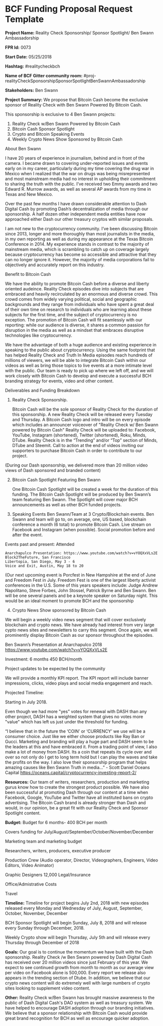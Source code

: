 
# BCF Funding Proposal Request Template

**Project Name:**
Reality Check Sponsorship/ Sponsor Spotlight/ Ben Swann Ambassadorship

**FPR Id:**
0073

**Start Date:**
05/25/2018

**Hashtag:**
#realitycheckbch

**Name of BCF Gitter community room:**
#proj-realityCheckSponsorshipSponsorSpotlightBenSwannAmbassadorship

**Stakeholders:**
Ben Swann

**Project Summary:**
We propose that Bitcoin Cash become the exclusive sponsor of Reality Check with Ben Swann Powered By Bitcoin Cash.   

This sponsorship is exclusive to 4 Ben Swann projects:

1.  Reality Check w/Ben Swann Powered by Bitcoin Cash
2.  Bitcoin Cash Sponsor Spotlight
3.  Crypto and Bitcoin Speaking Events
4.  Weekly Crypto News Show Sponsored by Bitcoin Cash


About Ben Swann

I have 20 years of experience in journalism, behind and in front of the camera. I became drawn to covering under-reported issues and events early on in my career, particularly during my time covering the drug war in Mexico when I realized that the war on drugs was being misrepresented and most mainstream media had no interest in upholding their commitment to sharing the truth with the public. I’ve received two Emmy awards and two Edward R. Murrow awards, as well as several AP awards from my time in Texas and New Mexico.

Over the past few months I have drawn considerable attention to Dash Digital Cash by promoting Dash’s decentralization of media through our sponsorship. A half dozen other independent media entities have now approached either Dash our other treasury cryptos with similar proposals.

I am not new to the cryptocurrency community. I’ve been discussing Bitcoin since 2013, longer and more thoroughly than most journalists in the media, in my own reporting as well as during my appearance at the Texas Bitcoin Conference in 2014. My experience stands in contrast to the majority of mainstream media, which is scrambling to catch up on coverage largely because cryptocurrency has become so accessible and attractive that they can no longer ignore it. However, the majority of media corporations fail to objectively and accurately report on this industry.

Benefit to Bitcoin Cash

We have the ability to promote Bitcoin Cash before a diverse and liberty oriented audeince.  Reality Check episodes dive into subjects that are embraced and heavily recirculated by an enormous and diverse crowd. This crowd comes from widely varying political, social and geographic backgrounds and they range from individuals who have spent a great deal of their own time on research to individuals who are learning about these subjects for the first time, and the subject of cryptocurrency is no exception. The promotion of Bitcoin Cash will fit seamlessly with our reporting: while our audience is diverse, it shares a common passion for disruption in the media as well as a mindset that embraces disruptive technologies like cryptocurrency.

We have the advantage of both a huge audience and existing experience in speaking to the public about cryptocurrency. Using the same footprint that has helped Reality Check and Truth In Media episodes reach hundreds of millions of viewers, we will be able to integrate Bitcoin Cash within our videos as well as bring those topics to live events at a more intimate level with the public. Our team is ready to pick up where we left off, and we will work closely with Bitcoin Cash to develop and execute a successful BCH branding strategy for events, video and other content.


Deliverables and Funding Breakdown


1.  Reality Check Sponsorship.

    Bitcoin Cash will be the sole sponsor of Reality Check for the duration of this sponsorship.
        A new Reality Check will be released every Tuesday and Thursday.
        A Bitcoin Cash logo and intro will be on every episode which includes an announcer voiceover of &quot;Reality Check w/ Ben Swann powered by Bitcoin Cash&quot;
        Reality Check will be uploaded to: Facebook, YouTube, Instagram (shortened), Twitter (shortened), Roku, Minds, DTube. Reality Check is in the “Trending” and/or “Top” section of Minds, DTube and Steemit.
        Call to action at the end of videos inviting our supporters to purchase Bitcoin Cash in order to contribute to our project.

(During our Dash sponsorship, we delivered more than 20 million video views of Dash sponsored and branded content)

2.  Bitcoin Cash Spotlight Featuring Ben Swann

    One Bitcoin Cash Spotlight will be created a week for the duration of this funding. The Bitcoin Cash Spotlight will be produced by Ben Swann’s team featuring Ben Swann. The Spotlight will cover major BCH announcements as well as other BCH funded projects.

3.  Speaking Events 
Ben Swann/Team at 3 Crypto/Blockchain events. Ben Swann and team will go to, on average, one, US based, blockchain conference a month (6 total) to promote Bitcoin Cash. Live stream on Facebook and Instagram (when possible). Social promotion before and after the event.

Events past and present:
Attended

    Anarchapulco Presentation: https://www.youtube.com/watch?v=vYOQXxVLs2E
    Block2TheFuture, San Francisco
    Libertopia, San Diego, May 3 - 6
    Voice and Exit, Austin, May 18 to 20


(Our next upcoming event is Porcfest in New Hampshire at the end of June and Freedom Fest in July.  Freedom Fest is one of the largest liberty activist conferences in the U.S.  Some of this years speakers include:  Judge Andrew Napolitano, Steve Forbes, John Stossel, Patrick Byrne and Ben Swann.  Ben will be one several panels and be a keynote speaker on Saturday night.  This would be an ideal moment to promote BCH and the sponsorship
        
4.  Crypto News Show sponsored by Bitcoin Cash

We will begin a weekly video news segment that will cover exclusively blockchain and crypto news.  We have already had interest from very large cypto news sites and newsletters to carry this segment.  Once again, we will prominently display Bitcoin Cash as our sponsor throughout the episodes. 



Ben Swann’s Presentation at Anarchapulco 2018 https://www.youtube.com/watch?v=vYOQXxVLs2E



Investment: 6 months 450 BCH/month

Project updates to be expected by the community

We will provide a monthly KPI report. The KPI report will include banner impressions, clicks, video plays and social media engagement and reach.

Projected Timeline:

Starting in July 2018.


Even though we had more &quot;yes&quot; votes for renewal with DASH than any other project, DASH has a weighted system that gives no votes more &quot;value&quot; which has left us just under the threshold for funding. 


“I believe that in the future the ‘COIN’ or ‘CURRENCY’ we use will be a consumer choice. Just like we either choose products like Ray Ban or Gucci. Marketing and branding will play a huge part and DASH seem to be the leaders at this and have embraced it. From a trading point of view, I also make a lot of money from DASH. Its a coin that repeats its cycle over and over so not only do I get to long term hold but I can play the waves and take the profits on the way. I also love their sponsorship program that helps amazing causes like Ben Swann Truth in media…” - Scott Daniel Oceans Capital
https://oceans.capital/cryptocurrency-investing-report-2/




**Resources:**
Our team of writers, researchers, production and marketing gurus know how to create the strongest product possible.  We have also been successful at promoting Dash through our content at a time when Facebook, Google, YouTube and Twitter have all instituted bans on crypto advertising.  The Bitcoin Cash brand is already stronger than Dash and would, in our opinion, be a great fit with our Reality Check and Sponsor Spotlight content.

**Budget:**
Budget for 6 months- 400 BCH per month

Covers funding for July/August/September/October/November/December

Marketing team and marketing budget

Researchers, writers, producers, executive producer

Production Crew (Audio operator, Director, Videographers, Engineers, Video Editors, Video Animator)

Graphic Designers 12,000 Legal/Insurance

Office/Admistrative Costs

Travel  

**Timeline:**
Timeline for project begins July 2nd, 2018 with new episodes released every Monday and Wednesday of July, August, September, October, November, December

BCH Sponsor Spotlight will begin Sunday, July 8, 2018 and will release every Sunday through December, 2018.

Weekly Crypto show will begin Thursday, July 5th and will release every Thursday through December of 2018

**Goals:**
Our goal is to continue the momentum we have built with the Dash sponsorship. Reality Check /w Ben Swann powered by Dash Digital Cash has received over 20 million videos since just February of this year.   We expect to see continued growth from month to month as our average view per video on Facebook alone is 500,000.  Every report we release also appears in the trending section of Dtube.  In addition, we believe that our crypto news content will do extremely well with large numbers of crypto sites looking to supplement video content. 



**Other:**
Reality Check w/Ben Swann has brought massive awareness to the public of Dash Digital Cash&#39;s DAO system as well as treasury system.  We have helped to encourage DASH adoption through our branding initiatives.  We believe that a sponsor relationship with Bitcoin Cash would provide great brand recognition for BCH as well as encourage quicker adoption.
